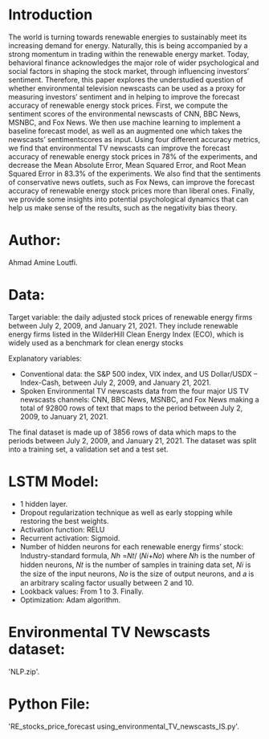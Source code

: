 # Introduction
The world is turning towards renewable energies to sustainably meet its increasing demand for energy. Naturally, this is being accompanied by a strong momentum in trading within the renewable energy market. Today, behavioral finance acknowledges the major role of wider psychological and social factors in shaping the stock market, through influencing investors’ sentiment. Therefore, this paper explores the understudied question of whether environmental television newscasts can be used as a proxy for measuring investors’ sentiment and in helping to improve the forecast accuracy of renewable energy stock prices. First, we compute the sentiment scores of the environmental newscasts of CNN, BBC News, MSNBC, and Fox News. We then use machine learning to implement a baseline forecast model, as well as an augmented one which takes the newscasts’ sentimentscores as input. Using four different accuracy metrics, we find that environmental TV newscasts can improve the forecast accuracy of renewable energy stock prices in 78% of the experiments, and decrease the Mean Absolute Error, Mean Squared Error, and Root Mean Squared Error in 83.3% of the experiments. We also find that the sentiments of conservative news outlets, such as Fox News, can improve the forecast accuracy of renewable energy stock prices more than liberal ones. Finally, we provide some insights into potential psychological dynamics that can help us make sense of the results, such as the negativity bias theory.

# Author:
Ahmad Amine Loutfi.

# Data:

Target variable: the daily adjusted stock prices of renewable energy firms between July 2, 2009, and January 21, 2021. They include renewable energy firms listed in the WilderHill Clean Energy Index (ECO), which is widely used as a benchmark for clean energy stocks

Explanatory variables:
- Conventional data: the S&P 500 index, VIX index, and US Dollar/USDX – Index-Cash, between July 2, 2009, and January 21, 2021.
- Spoken Environmental TV newscasts data from the four major US TV newscasts channels: CNN, BBC News, MSNBC, and Fox News making a total of 92800 rows of text that maps to the period between July 2, 2009, to January 21, 2021.

The final dataset is made up of 3856 rows of data which maps to the periods between July 2, 2009, and January 21, 2021. The dataset was split into a training set, a validation set and a test set.

# LSTM Model:
- 1 hidden layer.
- Dropout regularization technique as well as early stopping while restoring the best weights.
- Activation function: RELU
- Recurrent activation: Sigmoid.
- Number of hidden neurons for each renewable energy firms’ stock: Industry-standard formula, 𝑁ℎ =𝑁𝑡/ (𝑁𝑖+𝑁𝑜) where 𝑁ℎ is the number of hidden neurons, 𝑁𝑡 is the number of samples in training data set, 𝑁𝑖 is the size of the input neurons, 𝑁𝑜 is the size of output neurons, and 𝑎 is an arbitrary scaling factor usually between 2 and 10.
- Lookback values: From 1 to 3. Finally.
- Optimization: Adam algorithm.

# Environmental TV Newscasts dataset:
'NLP.zip'.

# Python File:
'RE_stocks_price_forecast using_environmental_TV_newscasts_IS.py'.
